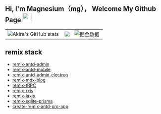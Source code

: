 ## Hi, I'm Magnesium（mg）， Welcome My Github Page <img src="https://raw.githubusercontent.com/iampavangandhi/iampavangandhi/master/gifs/Hi.gif" width="30px">


<table>
  <tr>
    <td><img src="https://github-readme-stats.vercel.app/api?username=yyong008&show_icons=true&count_private=true&theme=vue-light&hide_border=true" alt="Akira's GitHub stats" style="zoom:100%;" align="left"/></td>
     <td><div align="center"> <img src="https://github-readme-stats.vercel.app/api/top-langs/?username=yyong008&hide_title=true&hide_border=true&layout=compact&langs_count=6&text_color=000&icon_color=fff&bg_color=0,52fa5a,4dfcff,c64dff&theme=graywhite" /> </div>
    </td>
    <td><img src="https://4sdvg7tqbv.us.aircode.run/juejin?uid=3016715636836941&hide_border=true" alt="掘金数据" style="zoom:100%;" align="left"/></td>
  </tr>
</table>


## remix stack

- [remix-antd-admin](https://github.com/yyong008/remix-antd-admin)
- [remix-antd-mobile](https://github.com/yyong008/remix-antd-mobile)
- [remix-antd-admin-electron](https://github.com/yyong008/remix-antd-admin-electron)
- [remix-mdx-blog](https://github.com/yyong008/remix-mdx-blog)
- [remix-tRPC](https://github.com/yyong008/remix-trpc)
- [remix-rxjs](https://github.com/yyong008/remix-rxjs)
- [remix-laxjs](https://github.com/yyong008/remix-laxjs)
- [remix-sqlite-prisma](https://github.com/yyong008/remix-sqlite-prisma)
- [create-remix-antd-pro-app](https://github.com/yyong008/create-remix-antd-pro-app)
